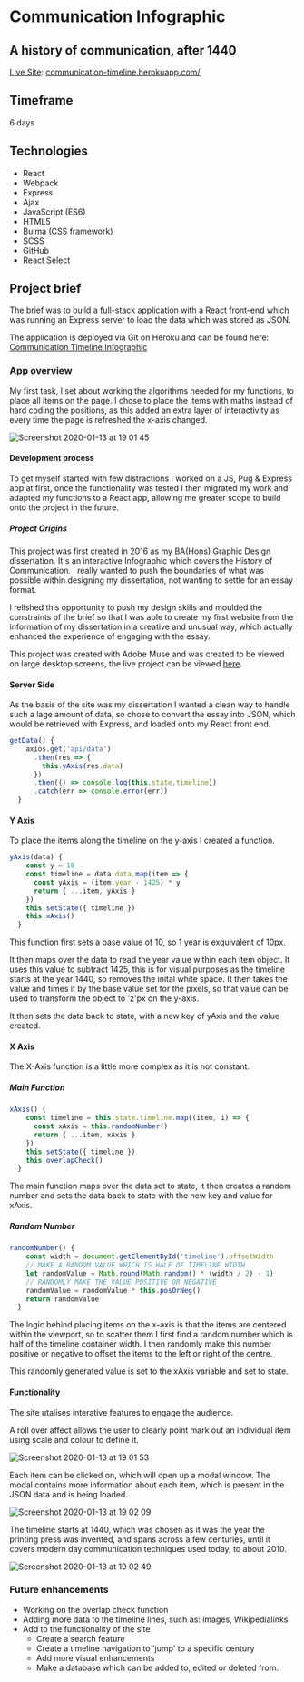 # Communication Infographic

## A history of communication, after 1440

[Live Site](https://communication-timeline.herokuapp.com/#/): [communication-timeline.herokuapp.com/](https://communication-timeline.herokuapp.com/)

## Timeframe

6 days

## Technologies

- React
- Webpack
- Express
- Ajax
- JavaScript (ES6)
- HTML5
- Bulma (CSS framework)
- SCSS
- GitHub
- React Select

## Project brief

The brief was to build a full-stack application with a React front-end which was running an Express server to load the data which was stored as JSON.

The application is deployed via Git on Heroku and can be found here: [Communication Timeline Infographic](https://communication-timeline.herokuapp.com/)

### App overview

My first task, I set about working the algorithms needed for my functions, to place all items on the page. I chose to place the items with maths instead of hard coding the positions, as this added an extra layer of interactivity as every time the page is refreshed the x-axis changed.



![Screenshot 2020-01-13 at 19 01 45](https://user-images.githubusercontent.com/40900195/72283885-a6565b80-3637-11ea-80f1-78ed41f5db48.png)

#### Development process

To get myself started with few distractions I worked on a JS, Pug & Express app at first, once the functionality was tested I then migrated my work and adapted my functions to a React app, allowing me greater scope to build onto the project in the future.

##### Project Origins

This project was first created in 2016 as my BA(Hons) Graphic Design dissertation. It's an interactive Infographic which covers the History of Communication. I really wanted to push the boundaries of what was possible within designing my dissertation, not wanting to settle for an essay format.

I relished this opportunity to push my design skills and moulded the constraints of the brief so that I was able to create my first website from the information of my dissertation in a creative and unusual way, which actually enhanced the experience of engaging with the essay.

This project was created with Adobe Muse and was created to be viewed on large desktop screens, the live project can be viewed [here](https://sammiidesign.co.uk/communication_infographic_may16/).

#### Server Side

As the basis of the site was my dissertation I wanted a clean way to handle such a lage amount of data, so chose to convert the essay into JSON, which would be retrieved with Express, and loaded onto my React front end.

```javascript
getData() {
    axios.get('api/data')
      .then(res => {
        this.yAxis(res.data)
      })
      .then(() => console.log(this.state.timeline))
      .catch(err => console.error(err))
  }
```



#### Y Axis

To place the items along the timeline on the y-axis I created a function.

```js
yAxis(data) {
    const y = 10
    const timeline = data.data.map(item => {
      const yAxis = (item.year - 1425) * y
      return { ...item, yAxis }
    })
    this.setState({ timeline })
    this.xAxis()
  }
```

This function first sets a base value of 10, so 1 year is exquivalent of 10px.

It then maps over the data to read the year value within each item object. It uses this value to subtract 1425, this is for visual purposes as the timeline starts at the year 1440, so removes the inital white space. It then takes the value and times it by the base value set for the pixels, so that value can be used to transform the object to 'z'px on the y-axis.

It then sets the data back to state, with a new key of yAxis and the value created.

#### X Axis

The X-Axis function is a little more complex as it is not constant.

##### Main Function

```js
xAxis() {
    const timeline = this.state.timeline.map((item, i) => {
      const xAxis = this.randomNumber()
      return { ...item, xAxis }
    })
    this.setState({ timeline })
    this.overlapCheck()
  }
```

The main function maps over the data set to state, it then creates a random number and sets the data back to state with the new key and value for xAxis.

##### Random Number

```js
randomNumber() {
    const width = document.getElementById('timeline').offsetWidth
    // MAKE A RANDOM VALUE WHICH IS HALF OF TIMELINE WIDTH
    let randomValue = Math.round(Math.random() * (width / 2) - 1)
    // RANDOMLY MAKE THE VALUE POSITIVE OR NEGATIVE
    randomValue = randomValue * this.posOrNeg()
    return randomValue
  }
```

The logic behind placing items on the x-axis is that the items are centered within the viewport, so to scatter them I first find a random number which is half of the timeline container width.
I then randomly make this number positive or negative to offset the items to the left or right of the centre.

This randomly generated value is set to the xAxis variable and set to state.

#### Functionality

The site utalises interative features to engage the audience.

A roll over affect allows the user to clearly point mark out an individual item using scale and colour to define it.

![Screenshot 2020-01-13 at 19 01 53](https://user-images.githubusercontent.com/40900195/72283888-a6eef200-3637-11ea-8c5f-9cf39a1aa0df.png)

Each item can be clicked on, which will open up a modal window. 
The modal contains more information about each item, which is present in the JSON data and is being loaded.

![Screenshot 2020-01-13 at 19 02 09](https://user-images.githubusercontent.com/40900195/72283887-a6eef200-3637-11ea-9987-5e96b0793aaf.png)

The timeline starts at 1440, which was chosen as it was the year the printing press was invented, and spans across a few centuries, until it covers modern day communication techniques used today, to about 2010.

![Screenshot 2020-01-13 at 19 02 49](https://user-images.githubusercontent.com/40900195/72283889-a6eef200-3637-11ea-9f54-0b00ad6d700f.png)

### Future enhancements

- Working on the overlap check function
- Adding more data to the timeline lines, such as: images, Wikipedialinks
- Add to the functionality of the site
  - Create a search feature
  - Create a timeline navigation to 'jump' to a specific century
  - Add more visual enhancements
  - Make a database which can be added to, edited or deleted from.
